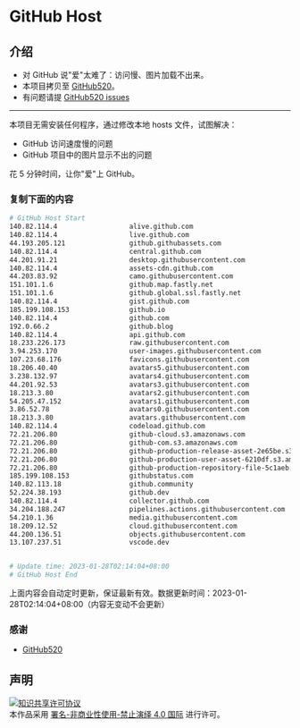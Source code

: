 # GitHub Host
## 介绍
- 对 GitHub 说"爱"太难了：访问慢、图片加载不出来。
- 本项目拷贝至 [GitHub520](https://github.com/521xueweihan/GitHub520)。
- 有问题请提 [GitHub520 issues](https://github.com/521xueweihan/GitHub520/issues/new)

---

本项目无需安装任何程序，通过修改本地 hosts 文件，试图解决：
- GitHub 访问速度慢的问题
- GitHub 项目中的图片显示不出的问题

花 5 分钟时间，让你"爱"上 GitHub。

### 复制下面的内容
```bash
# GitHub Host Start
140.82.114.4                  alive.github.com
140.82.114.4                  live.github.com
44.193.205.121                github.githubassets.com
140.82.114.4                  central.github.com
44.201.91.21                  desktop.githubusercontent.com
140.82.114.4                  assets-cdn.github.com
44.203.83.92                  camo.githubusercontent.com
151.101.1.6                   github.map.fastly.net
151.101.1.6                   github.global.ssl.fastly.net
140.82.114.4                  gist.github.com
185.199.108.153               github.io
140.82.114.4                  github.com
192.0.66.2                    github.blog
140.82.114.4                  api.github.com
18.233.226.173                raw.githubusercontent.com
3.94.253.170                  user-images.githubusercontent.com
107.23.68.176                 favicons.githubusercontent.com
18.206.40.40                  avatars5.githubusercontent.com
3.238.132.97                  avatars4.githubusercontent.com
44.201.92.53                  avatars3.githubusercontent.com
18.213.3.80                   avatars2.githubusercontent.com
54.205.47.152                 avatars1.githubusercontent.com
3.86.52.78                    avatars0.githubusercontent.com
18.213.3.80                   avatars.githubusercontent.com
140.82.114.4                  codeload.github.com
72.21.206.80                  github-cloud.s3.amazonaws.com
72.21.206.80                  github-com.s3.amazonaws.com
72.21.206.80                  github-production-release-asset-2e65be.s3.amazonaws.com
72.21.206.80                  github-production-user-asset-6210df.s3.amazonaws.com
72.21.206.80                  github-production-repository-file-5c1aeb.s3.amazonaws.com
185.199.108.153               githubstatus.com
140.82.113.18                 github.community
52.224.38.193                 github.dev
140.82.114.4                  collector.github.com
34.204.188.247                pipelines.actions.githubusercontent.com
54.210.1.36                   media.githubusercontent.com
18.209.12.52                  cloud.githubusercontent.com
44.200.136.51                 objects.githubusercontent.com
13.107.237.51                 vscode.dev


# Update time: 2023-01-28T02:14:04+08:00
# GitHub Host End

```
上面内容会自动定时更新，保证最新有效。数据更新时间：2023-01-28T02:14:04+08:00（内容无变动不会更新）

### 感谢

- [GitHub520](https://github.com/521xueweihan/GitHub520)

## 声明
<a rel="license" href="https://creativecommons.org/licenses/by-nc-nd/4.0/deed.zh"><img alt="知识共享许可协议" style="border-width: 0" src="https://licensebuttons.net/l/by-nc-nd/4.0/88x31.png"></a><br>本作品采用 <a rel="license" href="https://creativecommons.org/licenses/by-nc-nd/4.0/deed.zh">署名-非商业性使用-禁止演绎 4.0 国际</a> 进行许可。